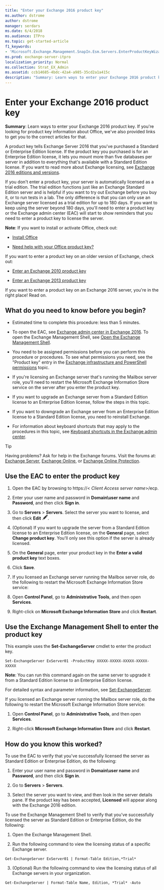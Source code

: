 ```yaml
---
title: "Enter your Exchange 2016 product key"
ms.author: dstrome
author: dstrome
manager: serdars
ms.date: 6/4/2018
ms.audience: ITPro
ms.topic: get-started-article
f1_keywords:
- 'Microsoft.Exchange.Management.SnapIn.Esm.Servers.EnterProductKeyWizardForm.EnterProductKeyWizardPage'
ms.prod: exchange-server-itpro
localization_priority: Normal
ms.collection: Strat_EX_Admin
ms.assetid: ccb14685-4bdc-42a4-a985-35cd2a1a415c
description: "Summary: Learn ways to enter your Exchange 2016 product key. If you're looking for product key information about Office, we've also provided links to get you to the correct articles for that."
---
```


# Enter your Exchange 2016 product key

 **Summary**: Learn ways to enter your Exchange 2016 product key. If you're looking for product key information about Office, we've also provided links to get you to the correct articles for that.
  
A product key tells Exchange Server 2016 that you've purchased a Standard or Enterprise Edition license. If the product key you purchased is for an Enterprise Edition license, it lets you mount more than five databases per server in addition to everything that's available with a Standard Edition license. If you want to read more about Exchange licensing, see [Exchange 2016 editions and versions](../../plan-and-deploy/deployment-ref/editions-and-versions.md).
  
If you don't enter a product key, your server is automatically licensed as a trial edition. The trial edition functions just like an Exchange Standard Edition server and is helpful if you want to try out Exchange before you buy it, or to run tests in a lab. The only difference is that you can only use an Exchange server licensed as a trial edition for up to 180 days. If you want to keep using the server beyond 180 days, you'll need to enter a product key or the Exchange admin center (EAC) will start to show reminders that you need to enter a product key to license the server.
  
 **Note**: If you want to install or activate Office, check out:
  
- [Install Office](https://go.microsoft.com/fwlink/p/?LinkId=403360)
    
- [Need help with your Office product key?](https://go.microsoft.com/fwlink/p/?LinkId=403361)
    
If you want to enter a product key on an older version of Exchange, check out:
  
- [Enter an Exchange 2010 product key](https://go.microsoft.com/fwlink/p/?LinkId=403370)
    
- [Enter an Exchange 2013 product key](https://go.microsoft.com/fwlink/p/?LinkId=620781)
    
If you want to enter a product key on an Exchange 2016 server, you're in the right place! Read on.
  
## What do you need to know before you begin?

- Estimated time to complete this procedure: less than 5 minutes.
    
- To open the EAC, see [Exchange admin center in Exchange 2016](../../architecture/client-access/exchange-admin-center.md). To open the Exchange Management Shell, see [Open the Exchange Management Shell](http://technet.microsoft.com/library/63976059-25f8-4b4f-b597-633e78b803c0.aspx).
    
- You need to be assigned permissions before you can perform this procedure or procedures. To see what permissions you need, see the "Product key" entry in the [Exchange infrastructure and PowerShell permissions](../../permissions/feature-permissions/infrastructure-permissions.md) topic.
    
- If you're licensing an Exchange server that's running the Mailbox server role, you'll need to restart the Microsoft Exchange Information Store service on the server after you enter the product key.
    
- If you want to upgrade an Exchange server from a Standard Edition license to an Enterprise Edition license, follow the steps in this topic.
    
- If you want to downgrade an Exchange server from an Enterprise Edition license to a Standard Edition license, you need to reinstall Exchange.
    
- For information about keyboard shortcuts that may apply to the procedures in this topic, see [Keyboard shortcuts in the Exchange admin center](../../about-documentation/exchange-admin-center-keyboard-shortcuts.md).
    
> [!TIP]
> Having problems? Ask for help in the Exchange forums. Visit the forums at: [Exchange Server](https://go.microsoft.com/fwlink/p/?linkId=60612), [Exchange Online](https://go.microsoft.com/fwlink/p/?linkId=267542), or [Exchange Online Protection](https://go.microsoft.com/fwlink/p/?linkId=285351).
  
## Use the EAC to enter the product key

1. Open the EAC by browsing to https://\< _Client Access server name_\>/ecp.
    
2. Enter your user name and password in **Domain\user name** and **Password**, and then click **Sign in**.
    
3. Go to **Servers** \> **Servers**. Select the server you want to license, and then click **Edit** ![Edit icon](../../media/ITPro_EAC_EditIcon.png).
    
4. (Optional) If you want to upgrade the server from a Standard Edition license to an Enterprise Edition license, on the **General** page, select **Change product key**. You'll only see this option if the server is already licensed.
    
5. On the **General** page, enter your product key in the **Enter a valid product key** text boxes.
    
6. Click **Save**.
    
7. If you licensed an Exchange server running the Mailbox server role, do the following to restart the Microsoft Exchange Information Store service:
    
1. Open **Control Panel**, go to **Administrative Tools**, and then open **Services**.
    
2. Right-click on **Microsoft Exchange Information Store** and click **Restart**.
    
## Use the Exchange Management Shell to enter the product key

This example uses the **Set-ExchangeServer** cmdlet to enter the product key.
  
```
Set-ExchangeServer ExServer01 -ProductKey XXXXX-XXXXX-XXXXX-XXXXX-XXXXX
```

 **Note**: You can run this command again on the same server to upgrade it from a Standard Edition license to an Enterprise Edition license.
  
For detailed syntax and parameter information, see [Set-ExchangeServer](http://technet.microsoft.com/library/8e8d3fca-59b3-4355-a637-28bf5e5ca4cf.aspx).
  
If you licensed an Exchange server running the Mailbox server role, do the following to restart the Microsoft Exchange Information Store service:
  
1. Open **Control Panel**, go to **Administrative Tools**, and then open **Services**.
    
2. Right-click **Microsoft Exchange Information Store** and click **Restart**.
    
## How do you know this worked?

To use the EAC to verify that you've successfully licensed the server as Standard Edition or Enterprise Edition, do the following:
  
1. Enter your user name and password in **Domain\user name** and **Password**, and then click **Sign in**.
    
2. Go to **Servers** \> **Servers**.
    
3. Select the server you want to view, and then look in the server details pane. If the product key has been accepted, **Licensed** will appear along with the Exchange 2016 edition.
    
To use the Exchange Management Shell to verify that you've successfully licensed the server as Standard Edition or Enterprise Edition, do the following:
  
1. Open the Exchange Management Shell.
    
2. Run the following command to view the licensing status of a specific Exchange server.
    
  ```
  Get-ExchangeServer ExServer01 | Format-Table Edition,*Trial*
  ```

3. (Optional) Run the following command to view the licensing status of all Exchange servers in your organization.
    
  ```
  Get-ExchangeServer | Format-Table Name, Edition, *Trial* -Auto
  ```


